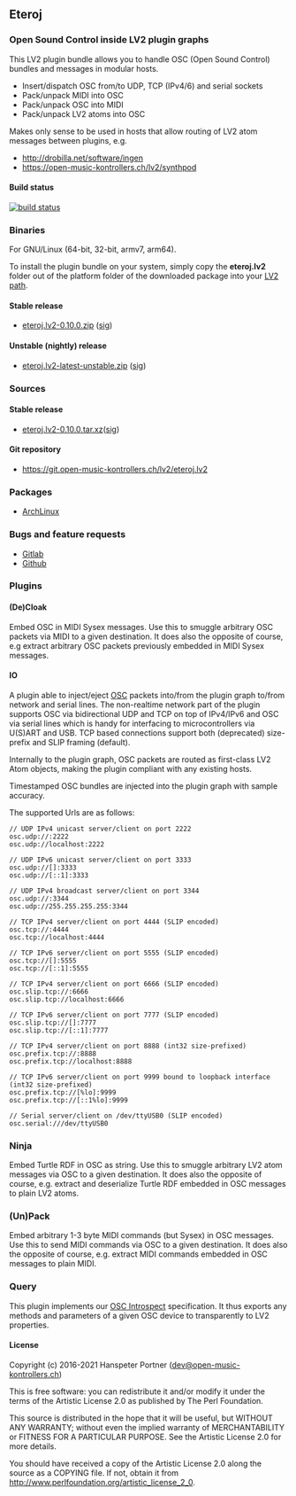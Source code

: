 ## Eteroj

### Open Sound Control inside LV2 plugin graphs

This LV2 plugin bundle allows you to handle OSC (Open Sound Control) bundles and
messages in modular hosts.

* Insert/dispatch OSC from/to UDP, TCP (IPv4/6) and serial sockets
* Pack/unpack MIDI into OSC
* Pack/unpack OSC into MIDI
* Pack/unpack LV2 atoms into OSC

Makes only sense to be used in hosts that allow
routing of LV2 atom messages between plugins, e.g.

* <http://drobilla.net/software/ingen>
* <https://open-music-kontrollers.ch/lv2/synthpod>

#### Build status

[![build status](https://gitlab.com/OpenMusicKontrollers/eteroj.lv2/badges/master/build.svg)](https://gitlab.com/OpenMusicKontrollers/eteroj.lv2/commits/master)

### Binaries

For GNU/Linux (64-bit, 32-bit, armv7, arm64). 

To install the plugin bundle on your system, simply copy the __eteroj.lv2__
folder out of the platform folder of the downloaded package into your
[LV2 path](http://lv2plug.in/pages/filesystem-hierarchy-standard.html).

#### Stable release

* [eteroj.lv2-0.10.0.zip](https://dl.open-music-kontrollers.ch/eteroj.lv2/stable/eteroj.lv2-0.10.0.zip) ([sig](https://dl.open-music-kontrollers.ch/eteroj.lv2/stable/eteroj.lv2-0.10.0.zip.sig))

#### Unstable (nightly) release

* [eteroj.lv2-latest-unstable.zip](https://dl.open-music-kontrollers.ch/eteroj.lv2/unstable/eteroj.lv2-latest-unstable.zip) ([sig](https://dl.open-music-kontrollers.ch/eteroj.lv2/unstable/eteroj.lv2-latest-unstable.zip.sig))

### Sources

#### Stable release

* [eteroj.lv2-0.10.0.tar.xz](https://git.open-music-kontrollers.ch/lv2/eteroj.lv2/snapshot/eteroj.lv2-0.10.0.tar.xz)([sig](https://git.open-music-kontrollers.ch/lv2/eteroj.lv2/snapshot/eteroj.lv2-0.10.0.tar.xz.asc))

#### Git repository

* <https://git.open-music-kontrollers.ch/lv2/eteroj.lv2>

### Packages

* [ArchLinux](https://www.archlinux.org/packages/community/x86_64/eteroj.lv2/)

### Bugs and feature requests

* [Gitlab](https://gitlab.com/OpenMusicKontrollers/eteroj.lv2)
* [Github](https://github.com/OpenMusicKontrollers/eteroj.lv2)

### Plugins

#### (De)Cloak

Embed OSC in MIDI Sysex messages. Use this to smuggle arbitrary OSC packets
via MIDI to a given destination. It does also the opposite of course, e.g
extract arbitrary OSC packets previously embedded in MIDI Sysex messages.

#### IO

A plugin able to inject/eject [OSC](http://opensoundcontrol.org)
packets into/from the plugin graph to/from network and serial lines. The
non-realtime network part of the plugin supports OSC via bidirectional UDP
and TCP on top of IPv4/IPv6 and OSC via serial lines which is handy for
interfacing to microcontrollers via U(S)ART and USB. TCP based connections
support both (deprecated) size-prefix and SLIP framing (default).

Internally to the plugin graph, OSC packets are routed as first-class
LV2 Atom objects, making the plugin compliant with any existing hosts.

Timestamped OSC bundles are injected into the plugin graph with sample
accuracy.

The supported Urls are as follows:

	// UDP IPv4 unicast server/client on port 2222
	osc.udp://:2222
	osc.udp://localhost:2222
	
	// UDP IPv6 unicast server/client on port 3333
	osc.udp://[]:3333
	osc.udp://[::1]:3333

	// UDP IPv4 broadcast server/client on port 3344
	osc.udp://:3344
	osc.udp://255.255.255.255:3344

	// TCP IPv4 server/client on port 4444 (SLIP encoded)
	osc.tcp://:4444
	osc.tcp://localhost:4444

	// TCP IPv6 server/client on port 5555 (SLIP encoded)
	osc.tcp://[]:5555
	osc.tcp://[::1]:5555

	// TCP IPv4 server/client on port 6666 (SLIP encoded)
	osc.slip.tcp://:6666
	osc.slip.tcp://localhost:6666
	
	// TCP IPv6 server/client on port 7777 (SLIP encoded)
	osc.slip.tcp://[]:7777
	osc.slip.tcp://[::1]:7777
	
	// TCP IPv4 server/client on port 8888 (int32 size-prefixed)
	osc.prefix.tcp://:8888
	osc.prefix.tcp://localhost:8888
	
	// TCP IPv6 server/client on port 9999 bound to loopback interface (int32 size-prefixed)
	osc.prefix.tcp://[%lo]:9999
	osc.prefix.tcp://[::1%lo]:9999

	// Serial server/client on /dev/ttyUSB0 (SLIP encoded)
	osc.serial:///dev/ttyUSB0


### Ninja

Embed Turtle RDF in OSC as string. Use this to smuggle arbitrary LV2 atom
messages via OSC to a given destination. It does also the opposite of course,
e.g. extract and deserialize Turtle RDF embedded in OSC messages to plain
LV2 atoms.

### (Un)Pack

Embed arbitrary 1-3 byte MIDI commands (but Sysex) in OSC messages. Use this to
send MIDI commands via OSC to a given destination. It does also the opposite
of course, e.g.  extract MIDI commands embedded in OSC messages to plain MIDI.

### Query

This plugin implements our [OSC Introspect](/osc/introspect/#)
specification. It thus exports any methods and parameters of a given OSC
device to transparently to LV2 properties.

#### License

Copyright (c) 2016-2021 Hanspeter Portner (dev@open-music-kontrollers.ch)

This is free software: you can redistribute it and/or modify
it under the terms of the Artistic License 2.0 as published by
The Perl Foundation.

This source is distributed in the hope that it will be useful,
but WITHOUT ANY WARRANTY; without even the implied warranty of
MERCHANTABILITY or FITNESS FOR A PARTICULAR PURPOSE. See the
Artistic License 2.0 for more details.

You should have received a copy of the Artistic License 2.0
along the source as a COPYING file. If not, obtain it from
<http://www.perlfoundation.org/artistic_license_2_0>.
